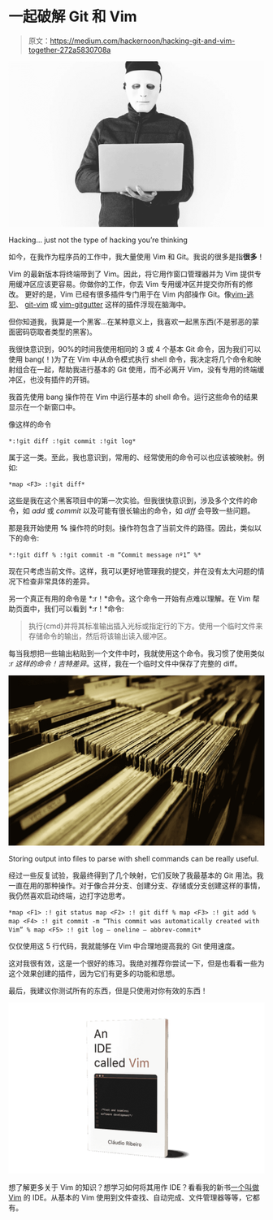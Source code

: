 # 一起破解 Git 和 Vim

> 原文：<https://medium.com/hackernoon/hacking-git-and-vim-together-272a5830708a>

![](img/687f69b4257388570ef3ecfa022aef24.png)

Hacking… just not the type of hacking you’re thinking

如今，在我作为程序员的工作中，我大量使用 Vim 和 Git。我说的很多是指**很多**！

Vim 的最新版本将终端带到了 Vim。因此，将它用作窗口管理器并为 Vim 提供专用缓冲区应该更容易。你做你的工作，你去 Vim 专用缓冲区并提交你所有的修改。
更好的是，Vim 已经有很多插件专门用于在 Vim 内部操作 Git。像[vim-逃犯](https://github.com/tpope/vim-fugitive)、 [git-vim](https://github.com/tpope/vim-git) 或 [vim-gitgutter](https://github.com/airblade/vim-gitgutter) 这样的插件浮现在脑海中。

但你知道我，我算是一个黑客…在某种意义上，我喜欢一起黑东西(不是邪恶的蒙面密码窃取者类型的黑客)。

我很快意识到，90%的时间我使用相同的 3 或 4 个基本 Git 命令，因为我们可以使用 bang(！)为了在 Vim 中从命令模式执行 shell 命令，我决定将几个命令和映射组合在一起，帮助我进行基本的 Git 使用，而不必离开 Vim，没有专用的终端缓冲区，也没有插件的开销。

我首先使用 bang 操作符在 Vim 中运行基本的 shell 命令。运行这些命令的结果显示在一个新窗口中。

像这样的命令

`*:!git diff
:!git commit
:!git log*`

属于这一类。至此，我也意识到，常用的、经常使用的命令可以也应该被映射。例如:

`*map <F3> :!git diff*`

这些是我在这个黑客项目中的第一次实验。但我很快意识到，涉及多个文件的命令，如 *add* 或 *commit* 以及可能有很长输出的命令，如 *diff* 会导致一些问题。

那是我开始使用 **%** 操作符的时刻。操作符包含了当前文件的路径。因此，类似以下的命令:

`*:!git diff %
:!git commit -m “Commit message nº1” %*`

现在只考虑当前文件。这样，我可以更好地管理我的提交，并在没有太大问题的情况下检查非常具体的差异。

另一个真正有用的命令是 *:r！*命令。这个命令一开始有点难以理解。在 Vim 帮助页面中，我们可以看到 *:r！*命令:

> 执行{cmd}并将其标准输出插入光标或指定行的下方。使用一个临时文件来存储命令的输出，然后将该输出读入缓冲区。

每当我想把一些输出粘贴到一个文件中时，我就使用这个命令。我习惯了使用类似 *:r 这样的命令！吉特差异*。这样，我在一个临时文件中保存了完整的 diff。

![](img/d2ead0c39f11d31afcb68773299ab14e.png)

Storing output into files to parse with shell commands can be really useful.

经过一些反复试验，我最终得到了几个映射，它们反映了我最基本的 Git 用法。我一直在用的那种操作。对于像合并分支、创建分支、存储或分支创建这样的事情，我仍然喜欢启动终端，边打字边思考。

`*map <F1> :! git status
map <F2> :! git diff %
map <F3> :! git add %
map <F4> :! git commit -m “This commit was automatically created with Vim” %
map <F5> :! git log — oneline — abbrev-commit*`

仅仅使用这 5 行代码，我就能够在 Vim 中合理地提高我的 Git 使用速度。

这对我很有效，这是一个很好的练习。我绝对推荐你尝试一下，但是也看看一些为这个效果创建的插件，因为它们有更多的功能和思想。

最后，我建议你测试所有的东西，但是只使用对你有效的东西！

![](img/053f3cacbb0c0a4d951a5d9075cfbc3b.png)

想了解更多关于 Vim 的知识？想学习如何将其用作 IDE？看看我的新书[一个叫做 Vim](https://leanpub.com/anidecalledvim) 的 IDE。从基本的 Vim 使用到文件查找、自动完成、文件管理器等等，它都有。